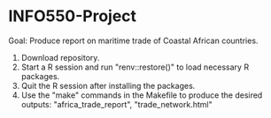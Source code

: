 # INFO550-Project

Goal: Produce report on maritime trade of Coastal African countries.

1. Download repository.
2. Start a R session and run "renv::restore()" to load necessary R packages.
3. Quit the R session after installing the packages.
4. Use the "make" commands in the Makefile to produce the desired outputs: "africa_trade_report", "trade_network.html"

